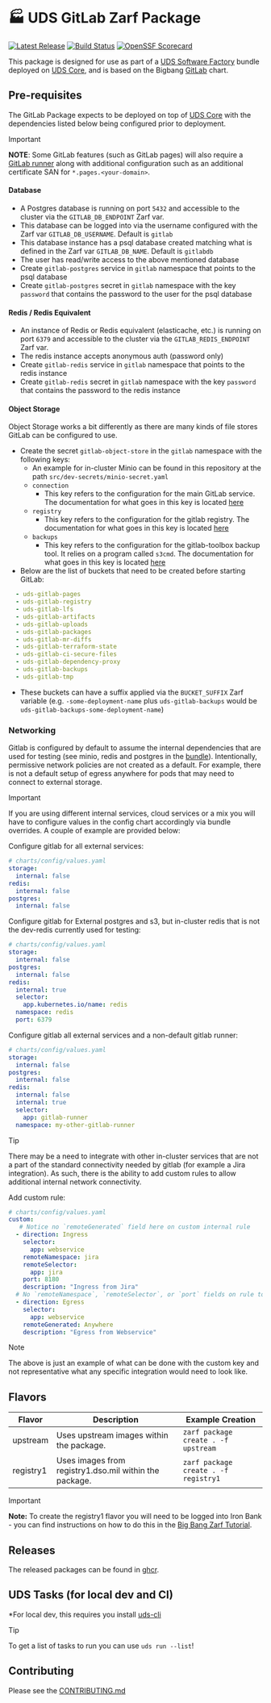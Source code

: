 # 🏭 UDS GitLab Zarf Package

[![Latest Release](https://img.shields.io/github/v/release/defenseunicorns/uds-package-gitlab)](https://github.com/defenseunicorns/uds-package-gitlab/releases)
[![Build Status](https://img.shields.io/github/actions/workflow/status/defenseunicorns/uds-package-gitlab/tag-and-release.yaml)](https://github.com/defenseunicorns/uds-package-gitlab/actions/workflows/tag-and-release.yaml)
[![OpenSSF Scorecard](https://api.securityscorecards.dev/projects/github.com/defenseunicorns/uds-package-gitlab/badge)](https://api.securityscorecards.dev/projects/github.com/defenseunicorns/uds-package-gitlab)

This package is designed for use as part of a [UDS Software Factory](https://github.com/defenseunicorns/uds-software-factory) bundle deployed on [UDS Core](https://github.com/defenseunicorns/uds-core), and is based on the Bigbang [GitLab](https://repo1.dso.mil/big-bang/product/packages/gitlab) chart.

## Pre-requisites

The GitLab Package expects to be deployed on top of [UDS Core](https://github.com/defenseunicorns/uds-core) with the dependencies listed below being configured prior to deployment.

> [!IMPORTANT]
> **NOTE**: Some GitLab features (such as GitLab pages) will also require a [GitLab runner](https://github.com/defenseunicorns/uds-package-gitlab-runner) along with additional configuration such as an additional certificate SAN for `*.pages.<your-domain>`.

#### Database

- A Postgres database is running on port `5432` and accessible to the cluster via the `GITLAB_DB_ENDPOINT` Zarf var.
- This database can be logged into via the username configured with the Zarf var `GITLAB_DB_USERNAME`. Default is `gitlab`
- This database instance has a psql database created matching what is defined in the Zarf var `GITLAB_DB_NAME`. Default is `gitlabdb`
- The user has read/write access to the above mentioned database
- Create `gitlab-postgres` service in `gitlab` namespace that points to the psql database
- Create `gitlab-postgres` secret in `gitlab` namespace with the key `password` that contains the password to the user for the psql database

#### Redis / Redis Equivalent

- An instance of Redis or Redis equivalent (elasticache, etc.) is running on port `6379` and accessible to the cluster via the `GITLAB_REDIS_ENDPOINT` Zarf var.
- The redis instance accepts anonymous auth (password only)
- Create `gitlab-redis` service in `gitlab` namespace that points to the redis instance
- Create `gitlab-redis` secret in `gitlab` namespace with the key `password` that contains the password to the redis instance

#### Object Storage

Object Storage works a bit differently as there are many kinds of file stores GitLab can be configured to use.

- Create the secret `gitlab-object-store` in the `gitlab` namespace with the following keys:
  - An example for in-cluster Minio can be found in this repository at the path `src/dev-secrets/minio-secret.yaml`
  - `connection`
    - This key refers to the configuration for the main GitLab service. The documentation for what goes in this key is located [here](https://docs.gitlab.com/16.0/ee/administration/object_storage.html#configure-the-connection-settings)
  - `registry`
    - This key refers to the configuration for the gitlab registry. The documentation for what goes in this key is located [here](https://docs.docker.com/registry/configuration/#storage)
  - `backups`
    - This key refers to the configuration for the gitlab-toolbox backup tool. It relies on a program called `s3cmd`. The documentation for what goes in this key is located [here](https://s3tools.org/kb/item14.htm)
- Below are the list of buckets that need to be created before starting GitLab:

```yaml
  - uds-gitlab-pages
  - uds-gitlab-registry
  - uds-gitlab-lfs
  - uds-gitlab-artifacts
  - uds-gitlab-uploads
  - uds-gitlab-packages
  - uds-gitlab-mr-diffs
  - uds-gitlab-terraform-state
  - uds-gitlab-ci-secure-files
  - uds-gitlab-dependency-proxy
  - uds-gitlab-backups
  - uds-gitlab-tmp
```

- These buckets can have a suffix applied via the `BUCKET_SUFFIX` Zarf variable (e.g. `-some-deployment-name` plus `uds-gitlab-backups` would be `uds-gitlab-backups-some-deployment-name`)

### Networking

Gitlab is configured by default to assume the internal dependencies that are used for testing (see minio, redis and postgres in the [bundle](bundle/uds-bundle.yaml)). Intentionally, permissive network policies are not created as a default. For example, there is not a default setup of egress anywhere for pods that may need to connect to external storage. 

> [!IMPORTANT]
> If you are using different internal services, cloud services or a mix you will have to configure values in the config chart accordingly via bundle overrides. A couple of example are provided below:

Configure gitlab for all external services:

```yaml
# charts/config/values.yaml
storage:
  internal: false
redis:
  internal: false
postgres:
  internal: false
```

Configure gitlab for External postgres and s3, but in-cluster redis that is not the dev-redis currently used for testing:

```yaml
# charts/config/values.yaml
storage:
  internal: false
postgres:
  internal: false
redis:
  internal: true
  selector:
    app.kubernetes.io/name: redis
  namespace: redis
  port: 6379
```

Configure gitlab all external services and a non-default gitlab runner:

```yaml
# charts/config/values.yaml
storage:
  internal: false
postgres:
  internal: false
redis:
  internal: false
  internal: true
  selector:
    app: gitlab-runner
  namespace: my-other-gitlab-runner
```

> [!TIP] 
> There may be a need to integrate with other in-cluster services that are not a part of the standard connectivity needed by gitlab (for example a Jira integration). As such, there is the ability to add custom rules to allow additional internal network connectivity.

Add custom rule:

```yaml
# charts/config/values.yaml
custom:
   # Notice no `remoteGenerated` field here on custom internal rule
  - direction: Ingress
    selector:
      app: webservice
    remoteNamespace: jira
    remoteSelector:
      app: jira
    port: 8180
    description: "Ingress from Jira"
  # No `remoteNamespace`, `remoteSelector`, or `port` fields on rule to `remoteGenerated`
  - direction: Egress
    selector:
      app: webservice
    remoteGenerated: Anywhere
    description: "Egress from Webservice"
```

> [!NOTE]
> The above is just an example of what can be done with the custom key and not representative what any specific integration would need to look like.

## Flavors

| Flavor | Description | Example Creation |
| ------ | ----------- | ---------------- |
| upstream | Uses upstream images within the package. | `zarf package create . -f upstream` |
| registry1 | Uses images from registry1.dso.mil within the package. | `zarf package create . -f registry1` |

> [!IMPORTANT]
> **Note:** To create the registry1 flavor you will need to be logged into Iron Bank - you can find instructions on how to do this in the [Big Bang Zarf Tutorial](https://docs.zarf.dev/docs/zarf-tutorials/big-bang#setup).

## Releases

The released packages can be found in [ghcr](https://github.com/defenseunicorns/uds-package-gitlab/pkgs/container/packages%2Fuds%2Fgitlab).

## UDS Tasks (for local dev and CI)

*For local dev, this requires you install [uds-cli](https://github.com/defenseunicorns/uds-cli?tab=readme-ov-file#install)

> [!TIP]
> To get a list of tasks to run you can use `uds run --list`!

## Contributing

Please see the [CONTRIBUTING.md](./CONTRIBUTING.md)
